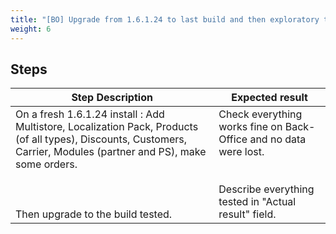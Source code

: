 ```yaml
---
title: "[BO] Upgrade from 1.6.1.24 to last build and then exploratory test on BO"
weight: 6
---
```

## Steps
| Step Description | Expected result |
| ----- | ----- |
| On a fresh 1.6.1.24 install : Add Multistore, Localization Pack, Products (of all types), Discounts, Customers, Carrier, Modules (partner and PS), make some orders.<br><br> <br><br>Then upgrade to the build tested. | Check everything works fine on Back-Office and no data were lost.<br><br><br>Describe everything tested in "Actual result" field. |
